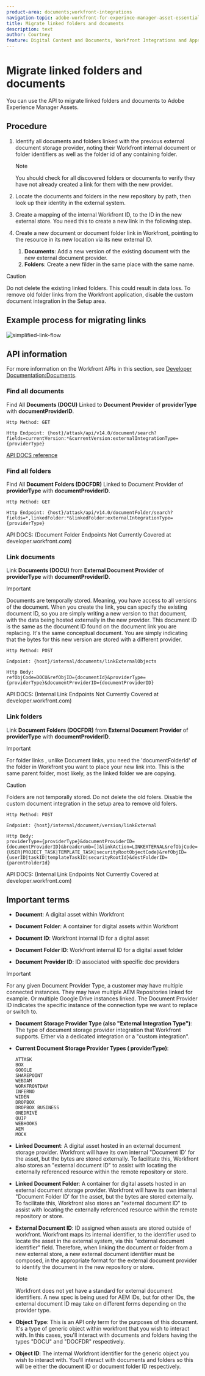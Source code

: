 ```yaml
---
product-area: documents;workfront-integrations
navigation-topic: adobe-workfront-for-experince-manager-asset-essentials
title: Migrate linked folders and documents
description: text
author: Courtney
feature: Digital Content and Documents, Workfront Integrations and Apps
---
```


# Migrate linked folders and documents

You can use the API to migrate linked folders and documents to Adobe Experience Manager Assets.

## Procedure

1. Identify all documents and folders linked with the previous external document storage provider, noting their Workfront internal document or folder identifiers as well as the folder id of any containing folder.

    >[!NOTE]
    >
    > You should check for all discovered folders or documents to verify they have not already created a link for them with the new provider.

1. Locate the documents and folders in the new repository by path, then look up their identity in the external system. 

1. Create a mapping of the internal Workfront ID, to the ID in the new external store. You need this to create a new link in the following step.

1. Create a new document or document folder link in Workfront, pointing to the resource in its new location via its new external ID.

    1. **Documents**: Add a new version of the existing document with the new external document provider.
    1. **Folders**: Create a new filder in the same place with the same name.

>[!CAUTION]
>
>   Do not delete the existing linked folders. This could result in data loss. To remove old folder links from the Workfront application, disable the custom document integration in the Setup area. 


## Example process for migrating links

![simplified-link-flow](assets/links-flow-simplified.png)

## API information

For more information on the Workfront APIs in this section, see [Developer Documentation:Documents](https://developer.workfront.com/documents.html).

### Find all documents

Find All **Documents (DOCU)** Linked to **Document Provider** of **providerType** with **documentProviderID**.

```
Http Method: GET
 
Http Endpoint: {host}/attask/api/v14.0/document/search?fields=currentVersion:*&currentVersion:externalIntegrationType={providerType}

```

[API DOCS reference](https://developer.workfront.com/documents.html#get-/docu/search)

### Find all folders

Find All **Document Folders (DOCFDR)** Linked to Document Provider of **providerType** with **documentProviderID**.

```
Http Method: GET
 
Http Endpoint: {host}/attask/api/v14.0/documentFolder/search?fields=*,linkedFolder:*&linkedFolder:externalIntegrationType={providerType}

```

API DOCS: (Document Folder Endpoints Not Currently Covered at developer.workfront.com)

### Link documents

Link **Documents (DOCU)** from **External Document Provider** of **providerType** with **documentProviderID**.

>[!IMPORTANT]
>
>Documents are temporally stored. Meaning, you have access to all versions of the document. When you create the link, you can specify the existing document ID, so you are simply writing a new version to that document, with the data being hosted externally in the new provider. This document ID is the same as the document ID found on the document link you are replacing. It's the same conceptual document. You are simply indicating that the bytes for this new version are stored with a different provider.

```
Http Method: POST
 
Endpoint: {host}/internal/documents/linkExternalObjects
 
Http Body:
refObjCode=DOCU&refObjID={documentId}&providerType={providerType}&documentProviderID={documentProviderID}

```

API DOCS: (Internal Link Endpoints Not Currently Covered at developer.workfront.com)

### Link folders

Link **Document Folders (DOCFDR)** from **External Document Provider** of **providerType** with **documentProviderID**.

>[!IMPORTANT]
>
>For folder links , unlike Document links, you need the 'documentFolderId' of the folder in Workfront you want to place your new link into. This is the same parent folder, most likely, as the linked folder we are copying. 

>[!CAUTION]
>
>Folders are not temporally stored. Do not delete the old folers. Disable the custom document integration in the setup area to remove old folers.


```
Http Method: POST
 
Endpoint: {host}/internal/document/version/linkExternal
 
Http Body:
providerType={providerType}&documentProviderID={documentProviderID}&breadcrumb=[]&linkAction=LINKEXTERNAL&refObjCode={USER|PROJECT_TASK|TEMPLATE_TASK|securityRootObjectCode}&refObjID={userID|taskID|templateTaskID|securityRootId}&destFolderID={parentFolderId}

```

API DOCS: (Internal Link Endpoints Not Currently Covered at developer.workfront.com)

## Important terms

* **Document**: A digital asset within Workfront

* **Document Folder**: A container for digital assets within Workfront

* **Document ID**: Workfront internal ID for a digital asset

* **Document Folder ID**: Workfront internal ID for a digital asset folder

* **Document Provider ID**: ID associated with specific doc providers

>[!IMPORTANT]
>
> For any given Document Provider Type, a customer may have multiple connected instances. They may have multiple AEM Repositories linked for example. Or multiple Google Drive instances linked. The Document Provider ID indicates the specific instance of the connection type we want to replace or switch to.

* **Document Storage Provider Type (also "External Integration Type")**: The type of document storage provider integration that Workfront supports. Either via a dedicated integration or a "custom integration". 

* **Current Document Storage Provider Types ( providerType)**:

    ```
    ATTASK
    BOX
    GOOGLE
    SHAREPOINT
    WEBDAM
    WORKFRONTDAM
    INFERNO
    WIDEN
    DROPBOX
    DROPBOX_BUSINESS
    ONEDRIVE
    QUIP
    WEBHOOKS
    AEM
    MOCK
    ```

* **Linked Document**: A digital asset hosted in an external document storage provider. Workfront will have its own internal "Document ID' for the asset, but the bytes are stored externally. To facilitate this, Workfront also stores an "external document ID" to assist with locating the externally referenced resource within the remote repository or store.

* **Linked Document Folder**: A container for digital assets hosted in an external document storage provider. Workfront will have its own internal "Document Folder ID' for the asset, but the bytes are stored externally. To facilitate this, Workfront also stores an "external document ID" to assist with locating the externally referenced resource within the remote repository or store.

* **External Document ID**: ID assigned when assets are stored outside of workfront. Workfront maps its internal identifier, to the identifier used to locate the asset in the external system, via this "external document identifier" field. Therefore, when linking the document or folder from a new external store, a new external document identifier must be composed, in the appropriate format for the external document provider to identify the document in the new repository or store. 

    >[!NOTE]
    >
    > Workfront does not yet have a standard for external document identifiers. A new spec is being used for AEM IDs, but for other IDs, the external document ID may take on different forms depending on the provider type.


* **Object Type**: This is an API only term for the purposes of this document. It's a type of generic object within workfront that you wish to interact with. In this cases, you'll interact with documents and folders having the types "DOCU" and "DOCFDR" respectively.

* **Object ID**: The internal Workfront identifier for the generic object you wish to interact with. You'll interact with documents and folders so this will be either the document ID or document folder ID respectively.